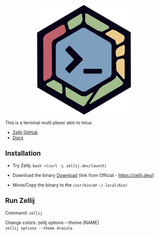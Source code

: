 <p align="center">
<img width="300" height="350" src="https://raw.githubusercontent.com/zellij-org/zellij/main/assets/logo.png">
</p>

This is a terminal multi plexer akin to tmux
  - [Zellij GitHub](https://github.com/zellij-org/zellij)
  - [Docs](https://zellij.dev/documentation/configuration.html)
  
## Installation
  - Try Zellij: ```bash <(curl -L zellij.dev/launch)```

  - Download the binary
    [Download](https://github.com/zellij-org/zellij/releases/latest/download/zellij-x86_64-unknown-linux-musl.tar.gz) (link from Official - https://zellij.dev/)
  - Move/Copy the binary to the `/usr/bin/`or `~/.local/bin/`

## Run Zellij
Command: `zellij`

Change colors:  zellij options --theme [NAME]<br/>
```zellij options --theme dracula```
